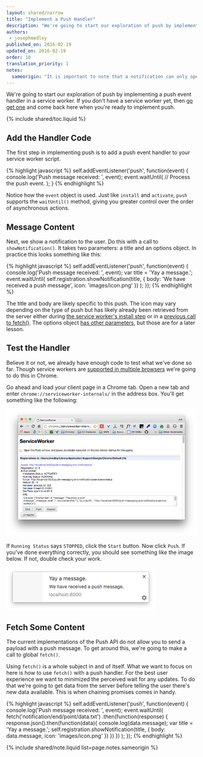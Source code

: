 ```yaml
---
layout: shared/narrow
title: "Implement a Push Handler"
description: "We're going to start our exploration of push by implementing a push event handler in a service worker."
authors:
 - josephmedley
published_on: 2016-02-19
updated_on: 2016-02-19
order: 10
translation_priority: 1
notes:
  sameorigin: "It is important to note that a notification can only open URLs from the same origin as the notification. The simplest way to overcome this issue is to have a page on your domain that performs a redirect."
---
```


<p class="intro">
	We're going to start our exploration of push by implementing a push event handler in a service worker. If you don't have a service worker yet, then <a href="/web/fundamentals/primers/service-worker">go get one</a> and come back here when you're ready to implement push.
</p>

{% include shared/toc.liquid %}

## Add the Handler Code

The first step in implementing push is to add a push event handler to your service worker script. 

{% highlight javascript %}
self.addEventListener('push', function(event) {
  console.log('Push message received: ', event);
  event.waitUntil(
    // Process the push event.
  );
}
{% endhighlight %}

Notice how the `event` object is used. Just like `install` and `activate`, `push` supports the `waitUntil()` method, giving you greater control over the order of asynchronous actions.

## Message Content

Next, we show a notification to the user. Do this with a call to `showNotification()`. It takes two parameters: a title and an options object. In practice this looks something like this:

{% highlight javascript %}
self.addEventListener('push', function(event) {
  console.log('Push message received: ', event);
  var title = 'Yay a message.';
  event.waitUntil(
    self.registration.showNotification(title, {
      body: 'We have received a push message',
      icon: 'images/icon.png'
    })
  );
});
{% endhighlight %}

The title and body are likely specific to this push. The icon may vary depending on the type of push but has likely already been retrieved from the server either during [the service worker's install step](/web/fundamentals/primers/service-worker/install) or in a [previous call to fetch()](/web/fundamentals/primers/service-worker/cache-and-return-requests). The options object [has other parameters](https://developer.mozilla.org/en-US/docs/Web/API/ServiceWorkerRegistration/showNotification), but those are for a later lesson.

## Test the Handler

Believe it or not, we already have enough code to test what we've done so far. Though service workers are [supported in multiple browsers](https://jakearchibald.github.io/isserviceworkerready/) we're going to do this in Chrome.

Go ahead and load your client page in a Chrome tab. Open a new tab and enter `chrome://serviceworker-internals/` in the address box. You'll get something like the following:

![Chrome's service worker internals page.](images/sw-internals.png)

If `Running Status` says `STOPPED`, click the `Start` button. Now click `Push`. If you've done everything correctly, you should see something like the image below. If not, double check your work.

![A test push message.](images/notification.png)

## Fetch Some Content

The current implementations of the Push API do not allow you to send 
a payload with a push message. To get around this, we're going to make a call to global `fetch()`.

Using `fetch()` is a whole subject in and of itself. What we want to focus on here is how to use `fetch()` with a push handler. For the best user experience we want to minimized the perceived wait for any updates. To do that we're going to get data from the server before telling the user there's new data available. This is when chaining promises comes in handy.

{% highlight javascript %}
self.addEventListener('push', function(event) {
  console.log('Push message received: ', event);
  event.waitUntil(
    fetch('notification/end/point/data.txt')
      .then(function(response) {
        response.json().then(function(data){
          console.log(data.message);
          var title = 'Yay a message.';
          self.registration.showNotification(title, {
            body: data.message,
            icon: 'images/icon.png'
          })
        })
      })
  );
});
{% endhighlight %}

{% include shared/note.liquid list=page.notes.sameorigin %}
